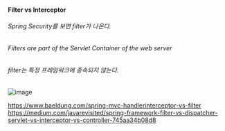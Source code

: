 #### Filter vs Interceptor
###### Spring Security를 보면 filter가 나온다.
###### Filters are part of the Servlet Container of the web server
###### filter는 특정 프레임워크에 종속되지 않는다.

![image](https://github.com/hj100baek/TIL/assets/7253111/1bc0bbed-2cc5-4955-abda-ae204d9a9227)






https://www.baeldung.com/spring-mvc-handlerinterceptor-vs-filter
https://medium.com/javarevisited/spring-framework-filter-vs-dispatcher-servlet-vs-interceptor-vs-controller-745aa34b08d8
